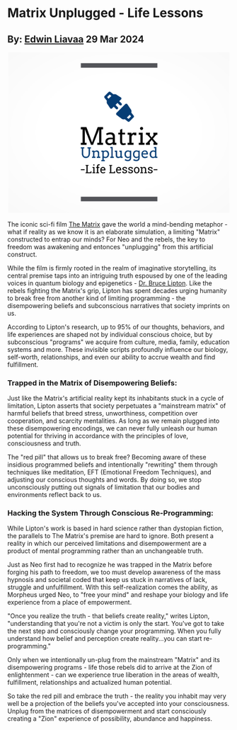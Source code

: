 # Matrix Unplugged - Life Lessons
## By: [Edwin Liavaa](https://github.com/EdwinLiavaa) 29 Mar 2024

<p align="center">
 <img width="500" src="https://github.com/EdwinLiavaa/liavaa.space/blob/main/blog/20240329/pic.png">
</p>

The iconic sci-fi film [The Matrix](https://en.wikipedia.org/wiki/The_Matrix) gave the world a mind-bending metaphor - what if reality as we know it is an elaborate simulation, a limiting "Matrix" constructed to entrap our minds? For Neo and the rebels, the key to freedom was awakening and entonces "unplugging" from this artificial construct.

While the film is firmly rooted in the realm of imaginative storytelling, its central premise taps into an intriguing truth espoused by one of the leading voices in quantum biology and epigenetics - [Dr. Bruce Lipton](https://en.wikipedia.org/wiki/Bruce_Lipton). Like the rebels fighting the Matrix's grip, Lipton has spent decades urging humanity to break free from another kind of limiting programming - the disempowering beliefs and subconscious narratives that society imprints on us.

According to Lipton's research, up to 95% of our thoughts, behaviors, and life experiences are shaped not by individual conscious choice, but by subconscious "programs" we acquire from culture, media, family, education systems and more. These invisible scripts profoundly influence our biology, self-worth, relationships, and even our ability to accrue wealth and find fulfillment.

### Trapped in the Matrix of Disempowering Beliefs:

Just like the Matrix's artificial reality kept its inhabitants stuck in a cycle of limitation, Lipton asserts that society perpetuates a "mainstream matrix" of harmful beliefs that breed stress, unworthiness, competition over cooperation, and scarcity mentalities. As long as we remain plugged into these disempowering encodings, we can never fully unleash our human potential for thriving in accordance with the principles of love, consciousness and truth.

The "red pill" that allows us to break free? Becoming aware of these insidious programmed beliefs and intentionally "rewriting" them through techniques like meditation, EFT (Emotional Freedom Techniques), and adjusting our conscious thoughts and words. By doing so, we stop unconsciously putting out signals of limitation that our bodies and environments reflect back to us.

### Hacking the System Through Conscious Re-Programming:

While Lipton's work is based in hard science rather than dystopian fiction, the parallels to The Matrix's premise are hard to ignore. Both present a reality in which our perceived limitations and disempowerment are a product of mental programming rather than an unchangeable truth.

Just as Neo first had to recognize he was trapped in the Matrix before forging his path to freedom, we too must develop awareness of the mass hypnosis and societal coded that keep us stuck in narratives of lack, struggle and unfulfillment. With this self-realization comes the ability, as Morpheus urged Neo, to "free your mind" and reshape your biology and life experience from a place of empowerment.

"Once you realize the truth - that beliefs create reality," writes Lipton, "understanding that you're not a victim is only the start. You've got to take the next step and consciously change your programming. When you fully understand how belief and perception create reality...you can start re-programming."

Only when we intentionally un-plug from the mainstream "Matrix" and its disempowering programs - life those rebels did to arrive at the Zion of enlightenment - can we experience true liberation in the areas of wealth, fulfillment, relationships and actualized human potential.

So take the red pill and embrace the truth - the reality you inhabit may very well be a projection of the beliefs you've accepted into your consciousness. Unplug from the matrices of disempowerment and start consciously creating a "Zion" experience of possibility, abundance and happiness.